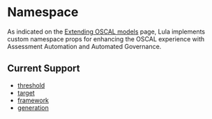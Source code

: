 # Namespace

As indicated on the [Extending OSCAL models](https://pages.nist.gov/OSCAL/learn/tutorials/general/extension/#props) page, Lula implements custom namespace props for enhancing the OSCAL experience with Assessment Automation and Automated Governance. 

## Current Support
- [threshold](./threshold.md)
- [target](./target.md)
- [framework](./framework.md)
- [generation](./generation.md)